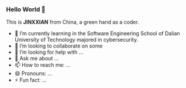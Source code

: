 ### Hello World 👋

This is  **JINXXIAN** from China, a green hand as a coder. 

- 🏫 I’m currently learning in  the Software Engineering School of Dalian University of Technology majored in cybersecurity.
- 👯 I’m looking to collaborate on some 
- 🤔 I’m looking for help with ...
- 💬 Ask me about ...
- 📫 How to reach me: ...
- 😄 Pronouns: ...
- ⚡ Fun fact: ...

